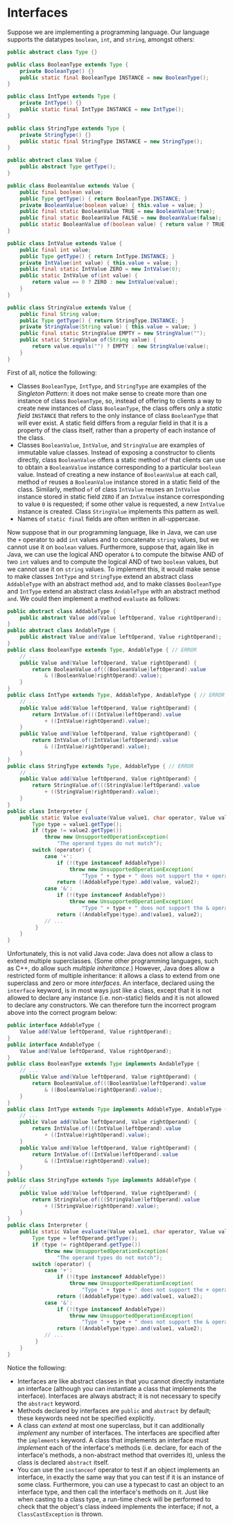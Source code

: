 # Interfaces

Suppose we are implementing a programming language. Our language supports the
datatypes `boolean`, `int`, and `string`, amongst others:
```java
public abstract class Type {}

public class BooleanType extends Type {
    private BooleanType() {}
    public static final BooleanType INSTANCE = new BooleanType();
}

public class IntType extends Type {
    private IntType() {}
    public static final IntType INSTANCE = new IntType();
}

public class StringType extends Type {
    private StringType() {}
    public static final StringType INSTANCE = new StringType();
}

public abstract class Value {
    public abstract Type getType(); 
}

public class BooleanValue extends Value {
    public final boolean value;
    public Type getType() { return BooleanType.INSTANCE; }
    private BooleanValue(boolean value) { this.value = value; }
    public final static BooleanValue TRUE = new BooleanValue(true);
    public final static BooleanValue FALSE = new BooleanValue(false);
    public static BooleanValue of(boolean value) { return value ? TRUE : FALSE; }
}

public class IntValue extends Value {
    public final int value;
    public Type getType() { return IntType.INSTANCE; }
    private IntValue(int value) { this.value = value; }
    public final static IntValue ZERO = new IntValue(0);
    public static IntValue of(int value) {
        return value == 0 ? ZERO : new IntValue(value);
    }
}

public class StringValue extends Value {
    public final String value;
    public Type getType() { return StringType.INSTANCE; }
    private StringValue(String value) { this.value = value; }
    public final static StringValue EMPTY = new StringValue("");
    public static StringValue of(String value) {
        return value.equals("") ? EMPTY : new StringValue(value);
    }
}
```
First of all, notice the following:
- Classes `BooleanType`, `IntType`, and `StringType` are examples of the _Singleton Pattern_: it does not make sense to create more than one instance of class `BooleanType`, so, instead of offering to clients a way to create new instances of class `BooleanType`, the class offers only a _static field_ `INSTANCE` that refers to the only instance of class `BooleanType` that will ever exist. A static field differs from a regular field in that it is a property of the class itself, rather than a property of each instance of the class.
- Classes `BooleanValue`, `IntValue`, and `StringValue` are examples of immutable value classes. Instead of exposing a constructor to clients directly, class `BooleanValue` offers a static method `of` that clients can use to obtain a `BooleanValue` instance corresponding to a particular `boolean` value. Instead of creating a new instance of `BooleanValue` at each call, method `of` reuses a `BooleanValue` instance stored in a static field of the class. Similarly, method `of` of class `IntValue` reuses an `IntValue` instance stored in static field `ZERO` if an `IntValue` instance corresponding to value `0` is requested; if some other value is requested, a new `IntValue` instance is created. Class `StringValue` implements this pattern as well.
- Names of `static final` fields are often written in all-uppercase.

Now suppose that in our programming language, like in Java, we can use the `+` operator to add `int` values and to concatenate `string` values, but we cannot use it on `boolean` values. Furthermore,
suppose that, again like in Java, we can use the logical AND operator `&` to compute the  bitwise AND of two `int` values and to compute the logical AND of two `boolean` values, but we cannot use it
on `string` values. To implement this, it would make sense to make classes `IntType` and `StringType` extend an abstract class `AddableType` with an abstract method `add`, and to make classes `BooleanType` and `IntType` extend an abstract class `AndableType` with an abstract method `and`. We could then implement a method `evaluate` as follows:
```java
public abstract class AddableType {
    public abstract Value add(Value leftOperand, Value rightOperand);
}
public abstract class AndableType {
    public abstract Value and(Value leftOperand, Value rightOperand);
}
public class BooleanType extends Type, AndableType { // ERROR
    // ...
    public Value and(Value leftOperand, Value rightOperand) {
        return BooleanValue.of(((BooleanValue)leftOperand).value
            & ((BooleanValue)rightOperand).value);
    }
}
public class IntType extends Type, AddableType, AndableType { // ERROR
    // ...
    public Value add(Value leftOperand, Value rightOperand) {
        return IntValue.of(((IntValue)leftOperand).value
            + ((IntValue)rightOperand).value);
    }
    public Value and(Value leftOperand, Value rightOperand) {
        return IntValue.of((IntValue)leftOperand).value
            & ((IntValue)rightOperand).value);
    }
}
public class StringType extends Type, AddableType { // ERROR
    // ...
    public Value add(Value leftOperand, Value rightOperand) {
        return StringValue.of(((StringValue)leftOperand).value
            + ((StringValue)rightOperand).value);
    }
}
public class Interpreter {
    public static Value evaluate(Value value1, char operator, Value value2) {
        Type type = value1.getType();
        if (type != value2.getType())
            throw new UnsupportedOperationException(
                "The operand types do not match");
        switch (operator) {
            case '+':
                if (!(type instanceof AddableType))
                    throw new UnsupportedOperationException(
                        "Type " + type + " does not support the + operator");
                return ((AddableType)type).add(value, value2);
            case '&':
                if (!(type instanceof AndableType))
                    throw new UnsupportedOperationException(
                        "Type " + type + " does not support the & operator");
                return ((AndableType)type).and(value1, value2);
            // ...
         }
    }
}
```
Unfortunately, this is not valid Java code: Java does not allow a class to extend multiple superclasses. (Some other programming languages, such as C++, do allow such _multiple inheritance_.) However, Java does allow a restricted form of multiple inheritance: it allows a class to extend from one superclass and zero or more _interfaces_. An interface, declared using the `interface` keyword, is in most ways just like a class, except that it is not allowed to declare any instance (i.e. non-static) fields and it is not allowed to declare any constructors. We can therefore turn the incorrect program above into the correct program below:
```java
public interface AddableType {
    Value add(Value leftOperand, Value rightOperand);
}
public interface AndableType {
    Value and(Value leftOperand, Value rightOperand);
}
public class BooleanType extends Type implements AndableType {
    // ...
    public Value and(Value leftOperand, Value rightOperand) {
        return BooleanValue.of(((BooleanValue)leftOperand).value
            & ((BooleanValue)rightOperand).value);
    }
}
public class IntType extends Type implements AddableType, AndableType {
    // ...
    public Value add(Value leftOperand, Value rightOperand) {
        return IntValue.of(((IntValue)leftOperand).value
            + ((IntValue)rightOperand).value);
    }
    public Value and(Value leftOperand, Value rightOperand) {
        return IntValue.of((IntValue)leftOperand).value
            & ((IntValue)rightOperand).value);
    }
}
public class StringType extends Type implements AddableType {
    // ...
    public Value add(Value leftOperand, Value rightOperand) {
        return StringValue.of(((StringValue)leftOperand).value
            + ((StringValue)rightOperand).value);
    }
}
public class Interpreter {
    public static Value evaluate(Value value1, char operator, Value value2) {
        Type type = leftOperand.getType();
        if (type != rightOperand.getType())
            throw new UnsupportedOperationException(
                "The operand types do not match");
        switch (operator) {
            case '+':
                if (!(type instanceof AddableType))
                    throw new UnsupportedOperationException(
                        "Type " + type + " does not support the + operator");
                return ((AddableType)type).add(value1, value2);
            case '&':
                if (!(type instanceof AndableType))
                    throw new UnsupportedOperationException(
                        "Type " + type + " does not support the & operator");
                return ((AndableType)type).and(value1, value2);
            // ...
         }
    }
}
```
Notice the following:
- Interfaces are like abstract classes in that you cannot directly instantiate an interface (although you can instantiate a class that implements the interface). Interfaces are always abstract; it is
not necessary to specify the `abstract` keyword.
- Methods declared by interfaces are `public` and `abstract` by default; these keywords need not be specified explicitly.
- A class can _extend_ at most one superclass, but it can additionally _implement_ any number of interfaces. The interfaces are specified after the `implements` keyword. A class that implements an interface must _implement_ each of the interface's methods (i.e. declare, for each of the interface's methods, a non-abstract method that overrides it), unless the class is declared `abstract` itself.
- You can use the `instanceof` operator to test if an object implements an interface, in exactly the same way that you can test if it is an instance of some class. Furthermore, you can use a typecast to cast an object to an interface type, and then call the interface's methods on it. Just like when casting to a class type, a run-time check will be performed to check that the object's class indeed implements the interface; if not, a `ClassCastException` is thrown.
